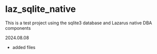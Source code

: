 # laz_sqlite_native

This is a test project using the sqlite3 database and Lazarus native DBA components

2024.08.08
- added files
